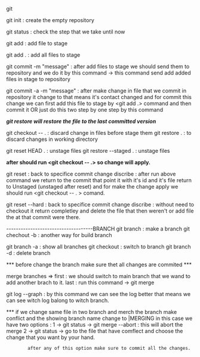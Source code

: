 git 

git init : create the empty repository

git status : check the step that we take until now

git add <filename> : add file to stage

git add . : add all files to stage

git commit -m "message" : after add files to stage we should send them to repository and we do it by this command -> this command send add added files in stage to repository

git commit -a -m "message" : after make change in file that we commit in repository it change to <modified> that means it's contact changed and for commit this change we can first add this file to stage by <git add .> command and then commit it OR just do this two step by one step by this command



***git restore will restore the file to the last committed version***

git checkout -- . : discard change in files before stage them
git restore . :  to discard changes in working directory

git reset HEAD . : unstage files
git restore --staged . : unstage files

**after <git reset> should run <git checkout -- .> so change will apply.**


git reset <id commit> : back to specifice commit change
    discribe : after run above command we return to the commit that point it with it's id and it's file return to Unstaged (unstaged after reset) and for make the change apply we should run <git checkout -- . > comand.

git reset --hard <id commit> : back to specifice commit change
    discribe : without need to checkout it return completley and delete the file that then weren't or add file the at that commit were there.


------------------------------------BRANCH
git branch <branch name> : make a branch 
git chechout -b <branch name> : another way for build branch

git branch -a : show all branches
git checkout <branch name> : switch to branch <branch name>
git branch -d <branch name> : delete branch <branch name>


*** before change the branch make sure thet all changes are commited ***

merge branches => 
                first : we should switch to main branch that we wand to add another brach to it.
                last : run this command -> git merge <branch name>

git log --graph : by this command we can see the log better that means we can see witch log balong to witch branch.


*** if we change same file in two branch and merch the branch make conflict and the showing branch name change to <branch name>|MERGING 
in this case we have two options : 
            1 -> git status -> git merge --abort : this will abort the merge
            2 -> git status -> go to the file that have comflect and choose the change that you want by your hand.

            after any of this option make sure to commit all the changes.
